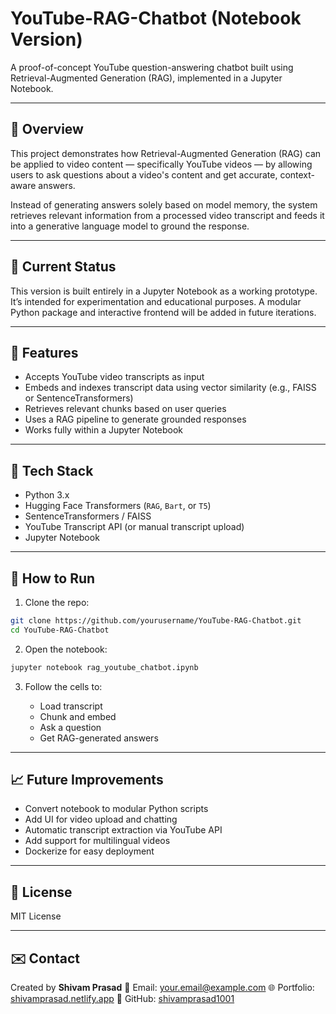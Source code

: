 # YouTube-RAG-Chatbot (Notebook Version)

A proof-of-concept YouTube question-answering chatbot built using Retrieval-Augmented Generation (RAG), implemented in a Jupyter Notebook.

---

## 🧠 Overview

This project demonstrates how Retrieval-Augmented Generation (RAG) can be applied to video content — specifically YouTube videos — by allowing users to ask questions about a video's content and get accurate, context-aware answers.

Instead of generating answers solely based on model memory, the system retrieves relevant information from a processed video transcript and feeds it into a generative language model to ground the response.

---

## 📓 Current Status

This version is built entirely in a Jupyter Notebook as a working prototype. It’s intended for experimentation and educational purposes. A modular Python package and interactive frontend will be added in future iterations.

---

## 🔧 Features

- Accepts YouTube video transcripts as input
- Embeds and indexes transcript data using vector similarity (e.g., FAISS or SentenceTransformers)
- Retrieves relevant chunks based on user queries
- Uses a RAG pipeline to generate grounded responses
- Works fully within a Jupyter Notebook

---

## 🧰 Tech Stack

- Python 3.x
- Hugging Face Transformers (`RAG`, `Bart`, or `T5`)
- SentenceTransformers / FAISS
- YouTube Transcript API (or manual transcript upload)
- Jupyter Notebook

---

## 🚀 How to Run

1. Clone the repo:

```bash
git clone https://github.com/yourusername/YouTube-RAG-Chatbot.git
cd YouTube-RAG-Chatbot
````

2. Open the notebook:

```bash
jupyter notebook rag_youtube_chatbot.ipynb
```

3. Follow the cells to:

   * Load transcript
   * Chunk and embed
   * Ask a question
   * Get RAG-generated answers

---

## 📈 Future Improvements

* Convert notebook to modular Python scripts
* Add UI for video upload and chatting
* Automatic transcript extraction via YouTube API
* Add support for multilingual videos
* Dockerize for easy deployment

---

## 📝 License

MIT License

---

## ✉️ Contact

Created by **Shivam Prasad**
📧 Email: [your.email@example.com](mailto:your.email@example.com)
🌐 Portfolio: [shivamprasad.netlify.app](https://shivamprasad.netlify.app)
🐙 GitHub: [shivamprasad1001](https://github.com/shivamprasad1001)


